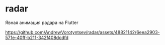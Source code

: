 # radar

Явная анимация радара на Flutter

https://github.com/AndrewVorotyntsev/radar/assets/48821142/6eea2903-571e-40ff-b211-342f408dcdfd







